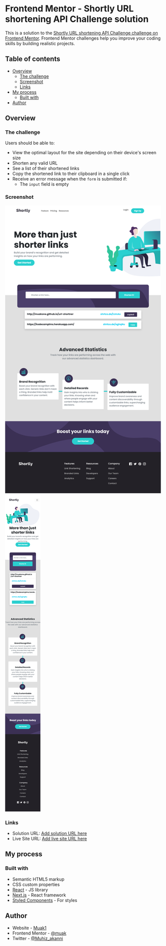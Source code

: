 # Frontend Mentor - Shortly URL shortening API Challenge solution

This is a solution to the [Shortly URL shortening API Challenge challenge on Frontend Mentor](https://www.frontendmentor.io/challenges/url-shortening-api-landing-page-2ce3ob-G). Frontend Mentor challenges help you improve your coding skills by building realistic projects. 

## Table of contents

- [Overview](#overview)
  - [The challenge](#the-challenge)
  - [Screenshot](#screenshot)
  - [Links](#links)
- [My process](#my-process)
  - [Built with](#built-with)
- [Author](#author)


## Overview

### The challenge

Users should be able to:

- View the optimal layout for the site depending on their device's screen size
- Shorten any valid URL
- See a list of their shortened links
- Copy the shortened link to their clipboard in a single click
- Receive an error message when the `form` is submitted if:
  - The `input` field is empty

### Screenshot

![desktop view](./src/images/shortner-desktop-view.png)
![mobile view](./src/images/shortner-mobile-view.png)

### Links

- Solution URL: [Add solution URL here](https://your-solution-url.com)
- Live Site URL: [Add live site URL here](http://muakone.github.io/url-shortner)


## My process

### Built with

- Semantic HTML5 markup
- CSS custom properties
- [React](https://reactjs.org/) - JS library
- [Next.js](https://nextjs.org/) - React framework
- [Styled Components](https://styled-components.com/) - For styles

## Author

- Website - [Muak1](https://www.your-site.com)
- Frontend Mentor - [@muak](https://www.frontendmentor.io/profile/muak)
- Twitter - [@Muhiz_akanni](https://www.twitter.com/Muhiz_akanni)


